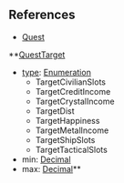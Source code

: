 ## References
  * [Quest](EntrenchmentQuest.md)

**[QuestTarget](EntrenchmentQuestTarget.md)
  * [type](Entrenchmenttype.md): [Enumeration](Enumeration.md)
    * TargetCivilianSlots
    * TargetCreditIncome
    * TargetCrystalIncome
    * TargetDist
    * TargetHappiness
    * TargetMetalIncome
    * TargetShipSlots
    * TargetTacticalSlots
  * min: [Decimal](Decimal.md)
  * max: [Decimal](Decimal.md)**
